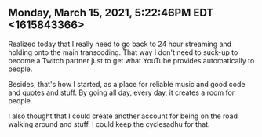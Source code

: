 ## Monday, March 15, 2021, 5:22:46PM EDT <1615843366>

Realized today that I really need to go back to 24 hour streaming and
holding onto the main transcoding. That way I don't need to suck-up to
become a Twitch partner just to get what YouTube provides automatically
to people.

Besides, that's how I started, as a place for reliable music and good
code and quotes and stuff. By going all day, every day, it creates a
room for people.

I also thought that I could create another account for being on the road
walking around and stuff. I could keep the cyclesadhu for that.


